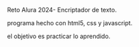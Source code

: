 Reto Alura 2024- Encriptador de texto.

programa hecho con html5, css y javascript.

el objetivo es practicar lo aprendido.
